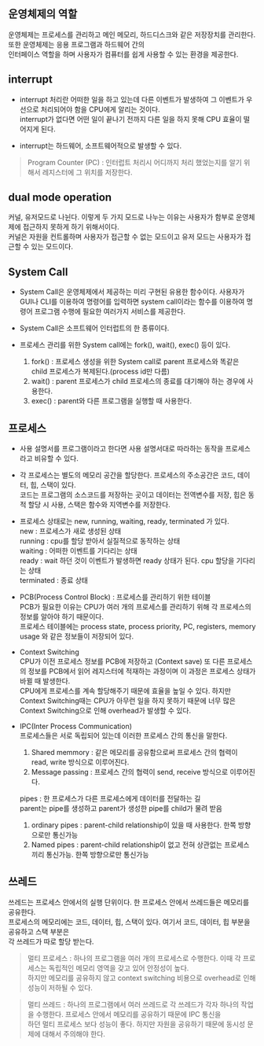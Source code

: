 ## 운영체제의 역할  

운영체제는 프로세스를 관리하고 메인 메모리, 하드디스크와 같은 저장장치를 관리한다. 또한 운영체제는 응용 프로그램과 하드웨어 간의  
인터페이스 역할을 하며 사용자가 컴퓨터를 쉽게 사용할 수 있는 환경을 제공한다. 

## interrupt

* interrupt 처리란 어떠한 일을 하고 있는데 다른 이벤트가 발생하여 그 이벤트가 우선으로 처리되어야 함을 CPU에게 알리는 것이다.  
interrupt가 없다면 어떤 일이 끝나기 전까지 다른 일을 하지 못해 CPU 효율이 떨어지게 된다.   


* interrupt는 하드웨어, 소프트웨어적으로 발생할 수 있다.
> Program Counter (PC) : 인터럽트 처리시 어디까지 처리 했었는지를 알기 위해서 레지스터에 그 위치를 저장한다.

## dual mode operation

커널, 유저모드로 나뉜다. 이렇게 두 가지 모드로 나누는 이유는 사용자가 함부로 운영체제에 접근하지 못하게 하기 위해서이다.  
커널은 자원을 컨트롤하며 사용자가 접근할 수 없는 모드이고 유저 모드는 사용자가 접근할 수 있는 모드이다. 

## System Call

* System Call은 운영체제에서 제공하는 미리 구현된 유용한 함수이다. 사용자가 GUI나 CLI를 이용하여 명령어를 입력하면 system call이라는 함수를 이용하여 
명령어 프로그램 수행에 필요한 여러가지 서비스를 제공한다. 
* System Call은 소프트웨어 인터럽트의 한 종류이다.


* 프로세스 관리를 위한 System call에는 fork(), wait(), exec() 등이 있다. 
  1. fork() : 프로세스 생성을 위한 System call로 parent 프로세스와 똑같은 child 프로세스가 복제된다.(process id만 다름)  
  2. wait() : parent 프로세스가 child 프로세스의 종료를 대기해야 하는 경우에 사용한다. 
  3. exec() : parent와 다른 프로그램을 실행할 때 사용한다. 

## 프로세스 

* 사용 설명서를 프로그램이라고 한다면 사용 설명서대로 따라하는 동작을 프로세스라고 비유할 수 있다.  

* 각 프로세스는 별도의 메모리 공간을 할당한다. 프로세스의 주소공간은 코드, 데이터, 힙, 스택이 있다.  
코드는 프로그램의 소스코드를 저장하는 곳이고 데이터는 전역변수를 저장, 힙은 동적 할당 시 사용, 스택은 함수와 지역변수를 저장한다.  

* 프로세스 상태로는 new, running, waiting, ready, terminated 가 있다.  
new : 프로세스가 새로 생성된 상태  
running : cpu를 할당 받아서 실질적으로 동작하는 상태  
waiting : 어떠한 이벤트를 기다리는 상태  
ready : wait 하던 것이 이벤트가 발생하면 ready 상태가 된다. cpu 할당을 기다리는 상태  
terminated : 종료 상태

* PCB(Process Control Block) : 프로세스를 관리하기 위한 테이블   
PCB가 필요한 이유는 CPU가 여러 개의 프로세스를 관리하기 위해 각 프로세스의 정보를 알아야 하기 때문이다.     
프로세스 테이블에는 process state, process priority, PC, registers, memory usage 와 같은 정보들이 저장되어 있다.

* Context Switching  
CPU가 이전 프로세스 정보를 PCB에 저장하고 (Context save) 또 다른 프로세스의 정보를 PCB에서 읽어 레지스터에 적재하는 과정이며
이 과정은 프로세스 상태가 바뀔 때 발생한다.  
CPU에게 프로세스를 계속 할당해주기 때문에 효율을 높일 수 있다. 하지만 Context Switching때는 
CPU가 아무런 일을 하지 못하기 때문에 너무 많은 Context Switching으로 인해 overhead가 발생할 수 있다.

* IPC(Inter Process Communication)  
프로세스들은 서로 독립되어 있는데 이러한 프로세스 간의 통신을 말한다. 
  1. Shared memmory : 같은 메모리를 공유함으로써 프로세스 간의 협력이 read, write 방식으로 이루어진다.  
  2. Message passing : 프로세스 간의 협력이 send, receive 방식으로 이루어진다. 

  pipes : 한 프로세스가 다른 프로세스에게 데이터를 전달하는 길  
  parent는 pipe를 생성하고 parent가 생성한 pipe를 child가 물려 받음  
    1. ordinary pipes : parent-child relationship이 있을 때 사용한다. 한쪽 방향으로만 통신가능  
    2. Named pipes : parent-child relationship이 없고 전혀 상관없는 프로세스끼리 통신가능. 한쪽 방향으로만 통신가능

## 쓰레드  
쓰레드는 프로세스 안에서의 실행 단위이다. 한 프로세스 안에서 쓰레드들은 메모리를 공유한다.  
프로세스의 메모리에는 코드, 데이터, 힙, 스택이 있다. 여기서 코드, 데이터, 힙 부분을 공유하고 스택 부분은  
각 쓰레드가 따로 할당 받는다.

> 멀티 프로세스 : 하나의 프로그램을 여러 개의 프로세스로 수행한다. 이때 각 프로세스는 독립적인 메모리 영역을 갖고 있어 안정성이 높다.  
하지만 메모리를 공유하지 않고 context switching 비용으로 overhead로 인해 성능이 저하될 수 있다.

> 멀티 쓰레드 : 하나의 프로그램에서 여러 쓰레드로 각 쓰레드가 각자 하나의 작업을 수행한다. 프로세스 안에서 메모리를 공유하기 때문에 IPC 통신을  
하던 멀티 프로세스 보다 성능이 좋다. 하지만 자원을 공유하기 때문에 동시성 문제에 대해서 주의해야 한다.



